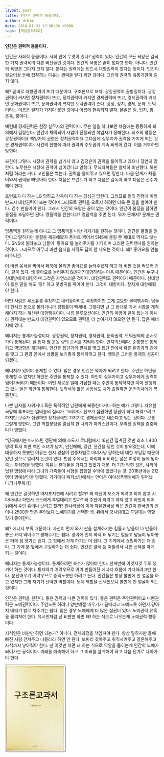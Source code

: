 ```yaml
---
layout: post
title: 인간은 권력적 동물이다.
author: drkim
date: 2018-01-31 17:56:06 +0900
tags: [깨달음의대화]
---
```

**인간은 권력적 동물이다.**

  


인간은 사회적 동물이다. 사회 안에 무엇이 있나? 권력이 있다. 인간의 모든 욕망은 결국 한 가지 권력욕의 다른 버전들인 것이다. 인간의 욕망은 끝이 없다고 한다. 아니다. 인간의 욕망은 그다지 크지 않다. 문제는 권력에는 반드시 대항권력이 있다는 점이다. 인간이 필요이상 돈에 집착하는 이유는 권력을 얻기 위한 것이다. 그런데 권력의 유통기한이 길지 않다. 

  


왜? 곧바로 대항권력이 뜨기 때문이다. 구조론으로 보자. 광장권력이 출발점이다. 광장권력이 커지면 정치권력이 뜨고, 정치권력이 커지면 경제권력에 뜨고, 경제권력이 커지면 문화권력이 뜨고, 문화권력이 크지만 도덕권력이 뜬다. 광장, 정치, 경제, 문화, 도덕이라는 이름은 필자가 가져다 붙인 것이니 이름에 현혹되지 말자. 본질은 질, 입자, 힘, 운동, 량이다.

  


예컨대 경제권력은 현장 실무자의 권력이다. 무슨 일을 하다보면 처음에는 평등하게 회의해서 결정한다. 안건이 채택되어 사업이 진행되면 책임자가 정해진다. 최초의 평등은 광장권력이요 책임자의 권한은 정치권력이요 그다음에 실무자가 권력을 가지게 되는 것은 경제권력이다. 사건의 진행에 따라 권력의 주도권이 계속 바뀌어 간다. 이를 거부하면 망한다.

  


북한이 그렇다. 시장에 권력을 넘기지 않고 김정은이 권력을 틀어쥐고 있으니 당연히 망한다. 노무현은 시장에 권력이 넘어갔다고 말했다. 무뇌좌파들은 일제히 비난했다. 북한처럼 하라는 거다. 고인물은 썩는다. 권력을 틀어쥐고 있으면 망한다. 다음 단계가 쳐들어와서 권력을 빼앗아야 한다. 처음은 프런트가 하고 다음은 감독이 하고 다음은 선수가 해야 한다.

  


프런트가 다 하는 LG 망하고 감독이 다 하는 김성근 망한다. 그러므로 일의 진행에 따라 반드시 대항권력이 뜨는 것이며 그러므로 권력을 오로지 하려면 더욱 큰 일을 벌여야 한다. 건수 만들어야 한다. 그래서 인간의 욕망은 끝이 없는 것이다. 인간이 물질을 탐하면 물질을 조달하면 된다. 명품백을 원한다고? 명품백을 주면 된다. 뭐가 문제지? 문제는 권력이다.

  


명품백을 원하는게 아니고 그 명품백을 나만 가지기를 원하는 것이다. 인간은 물질을 원한다고 말하지만 물질을 제공해봤자 폰카로 찍어서 SNS에 올릴 뿐 제대로 먹지도 않는다. SNS에 올려놓고 남들이 '좋아요'를 눌러주기를 기다리며 그러한 권력행사를 원하는 것이다. 그러므로 아무리 비싼 음식을 사줘도 답이 안 나오는 것이다. 왜? 좋아요를 안눌러주니깐.

  


더 비싼 음식을 찍어서 페북에 올리면 좋아요를 눌러주겠지 하고 더 비싼 것을 먹으러 간다. 끝이 없다. 왜 좋아요를 눌러주지 않을까? 대항하려는 마음 때문이다. 인간은 누구나 상대방에게 대항하며 그것은 자연스러운 것이다. 대항권력도 권력이기 때문이다. 상대방이 옳은 말을 해도 '흥!' 하고 콧방귀를 뀌어야 한다. 그것이 대항이다. 찰지게 대항해줘야 한다.

  


어떤 사람은 무소유를 주장하고 내려놓아라고 주장하지만 그게 교묘한 권력행사다. 남들이 한사코 돈으로 몰려가니까 경쟁률이 빡세네. 그렇다면 난 그 반대로 가서 시장을 개척해야지 하는 계산된 대항행동이다. 나름 블루오션이다. 인간의 욕망이 끝이 없는게 아니라 권력에는 반드시 대항권력이 있으므로 권력을 더 높여가지 않으면 안 된다. 답은 에너지에 있다.

  


에너지는 통제가능성이다. 광장권력, 정치권력, 경제권력, 문화권력, 도덕권력의 순서로 가야 통제된다. 질 입자 힘 운동 량의 순서를 지켜야 한다. 인지의신예다. 순방향은 통제되고 역방향은 개판된다. 인간은 집단과의 관계를 맺고 집단 안에서 혹은 환경과의 관계를 맺고 그 환경 안에서 상황을 보기좋게 통제하려고 한다. 행복은 그러한 통제의 성공이 되겠다.

  


에너지가 있어야 통제할 수 있다. 많은 경우 인간은 약자가 되려고 한다. 주인은 하인을 통제할 수 없지만 하인은 주인을 통제할 수 있다. 하인이 실무자이고 실무자에게 권력이 넘어가버리기 때문이다. 어떤 새로운 일에 가담할 때는 주인이 통제하지만 이미 진행되고 있는 일은 하인이 통제한다. 뒷좌석에 앉은 사장님도 차가 출발하면 운전기사에게 복종한다.

  


나쁜 남자를 사귀거나 혹은 폭력적인 남편에게 복종한다거나 하는 예가 그렇다. 자유한국당에 투표하는 일베충의 심리가 그러하다. 진보가 집권하면 정권이 죄다 해먹으려고 하지만 보수가 집권하면 정치권력만 가져가고 경제권력은 내준다고 믿는 것이다. 보통 그렇게 망한다. 그런 역할분담을 열심히 한 나라가 파키스탄이다. 부족장 권력을 존중하다가 망했다.

  


"영국에서는 파키스탄 갱단에 의해 소도시 로더럼에서 16년간 집계된 것만 최소 1,400명의 15세 미만 백인 소녀가 납치, 인신매매, 강간, 윤간을 당한 것이 밝혀졌는데, 이에 대응하지 못했던 이유는 현지 경찰이 인종차별로 마녀사냥 당하는데 대한 부담감 때문이었던 것으로 알려져 논란이 있다. 펀잡 주에서는 아리파 비비라는 젊은 여성이 돌에 맞아 죽는 투석형을 당했다. 이유는 휴대폰을 가지고 있었기 때문. 더 기가 막힌 것은, 샤리아 법원 명령에 따라 그녀의 가족들이 사형을 집행할 수밖에 없었다는 것. 2016년에는 212명이 명예살인을 당했다. 거기에다 파키스탄에서는 연이은 여아성폭행살해가 일어났다."[나무위키]

  


왜 인간은 걸핏하면 약자포지션에 서려고 할까? 왜 자신이 보스가 되려고 하지 않고 시다바리나 하면서 보스에게 투덜대려고 할까? 왜 주인이 되려고 하지 않고 하인이 되어 뒤에서 주인 흉이나 보려고 할까? 한나라당에 이어 자유한국당 찍은 인간이 한국인의 반이니 2500만 명은 주인보다 노예되기를 선택한 셈. 뒤에서 궁시렁대고 투덜대는 역할 갖기 좋아한다.

  


왜? 에너지 부족 때문이다. 자신이 먼저 와서 판을 설계하기는 힘들고 남들이 다 만들어놓은 요리 먹어주고 평해주기는 쉽다. 광야에 먼저 와서 터 닦기는 힘들고 남들이 닦아놓은 터에 집 짓기는 쉽다. 그 집에서 가게 하기는 더 쉽다. 그 가게에서 쇼핑하기는 더 쉽다. 그 가게 문 앞에서 구걸하기는 더 쉽다. 인간은 결국 등 떠밀려서 나쁜 선택을 하게 되는 것이다.

  


에너지는 통제가능성이다. 통제하려면 촉수가 많아야 한다. 한꺼번에 이것저것 두루 챙겨야 하는 것이다. 통제하기 어려우므로 이미 만들어진 에너지 흐름에 가다하려고만 한다. 운전배우기 어려우므로 승객노릇만 하려고 든다. 인간들은 항상 불만에 찬 얼굴을 하고 있지만 그게 자기가 선택한 역할이다. 노예 역할을 선택했으니 불만에 찬 얼굴이 되는 것이다.

  


인간은 권력을 원한다. 좋은 권력과 나쁜 권력이 있다. 좋은 권력은 주인권력이고 나쁜권력은 노예권력이다. 주인노릇 하려니 양반예절 배우기가 골때리고 노예노릇 하면서 강아지 배때기 발로 차주기는 쉽다. 많은 경우 노예에게 더 많은 실권이 있다. 노예권력 유혹을 물리쳐야 한다. 유시민처럼 난 비판만 하면 돼! 하는 식으로 나오는게 노예권력 행동이다.

  


지식인은 비판만 하면 되는가? 아니다. 전체과정을 책임져야 한다. 항상 말하지만 물에 빠진 사람 건져주고 나몰라라 하면 안 된다. 보따리 찾아주고 취직시켜주고 결혼해주고 자식까지 낳아줘야 한다. 난 이것만 하면 돼 하는 식으로 역할을 좁히는게 인간이 노예가 되어가는 공식이다. 미래를 예측해야 하고 그 미래를 설계해야 하고 다음 단계로 나아가야 한다.

  


![00.jpg](files/attach/images/198/534/934/00.jpg)